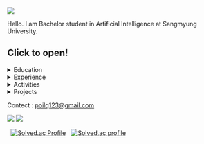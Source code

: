 <img src="https://capsule-render.vercel.app/api?type=Waving&color=auto&height=300&section=header&text=Jeahyun%20Park&fontSize=90&animation=fadeIn" />

Hello. I am Bachelor student in Artificial Intelligence at Sangmyung University.

<h2><b>Click to open!</b></h1>

<details>
<summary>
  Education
</summary>
  <b>Sangmyung University, Seoul, Republic of Korea</b> (Mar 2024 - Present)(transferred)
  
  B.S., Department of Human Centered Artificial Intelligence
</details>

<details>
<summary>
  Experience
</summary>
  Nothing here yet ;)
  
  
  <i><blockquote>Your beginnings will seem humble, so prosperous will your future be."</blockquete></i>
  <footer>—Job 8:7 NIV</footer>
  
</details>

<details>
<summary>
  Activities
</summary>
  Nothing here yet ;)
  
  <i><blockquote>Oh, wonder! How many goodly creatures are there here! How beauteous mankind is! O brave new world, that has such people in 't!</blockquete></i>
  <footer>—Aldous Huxley, <cite>Brave New World</cite></footer>
</details>

<details>
<summary>
  Projects
</summary>
  Nothing here yet ;)
  
  <i><blockquote>Boys, be ambitious !</blockquete></i>
  <footer>—William Smith Clark</footer>
</details>

Contect : poilq123@gmail.com

![](https://github.com/secret-sky/github-stats-transparent/blob/output/generated/overview.svg)
![](https://github.com/secret-sky/github-stats-transparent/blob/output/generated/languages.svg)

&nbsp; [![Solved.ac Profile](http://mazassumnida.wtf/api/v2/generate_badge?boj=soft0116)](https://solved.ac/soft0116/)
&nbsp; [![Solved.ac profile](http://mazandi.herokuapp.com/api?handle=soft0116&theme=white)](https://solved.ac/soft0116/)
